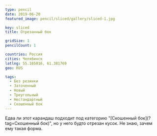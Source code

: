 ```yaml
---
type: pencil
date: 2019-06-20
featured_image: pencil/sliced/gallery/sliced-1.jpg

key: sliced
title: Отрезанный бок

gridSize: 1
pencilCount: 1

countries: Россия
cities: Челябинск
latlng: 55.165016, 61.381769
geo: RUS

tags:
  - Без резинки
  - Заточенный
  - Новый
  - Треугольный
  - Нестандартный
  - Скошенный бок
---
```


Едва ли этот карандаш подходит под категорию "[Скошенный бок](?tag=Скошенный бок)", но у него будто отрезан кусок. Не знаю, зачем ему такая форма.
